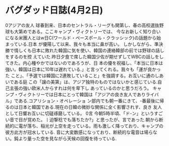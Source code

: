 # バグダッド日誌(4月2日)

0アジアの友人
球春到来、日本のセントラル・リーグも開第し、春の高校選抜野球も大第めである。ここキャンプ・ヴィクトリーでは、
今なお新しく知り合いになる米團人とはw日C(ワールド・ペースポール・クラッシック)の話題から始まっている.日本
が優陽して以来、我々も本当に鼻が高い。
しかしながら、準決勝で情しくも日本に敗れた韓国に気を使い、韓国の連絡韓部の前では野球の話しをするのを控
えていた.昨日夕食で席した韓国少佐が期せずしてWBCの話しをしてきた。内心種やかではないのであろうが、日
本の優を祝福し、「本当に日本は強い。韓国は日本に10年は遅れている.」と言ってくれる。我々も「運が良かった
こと」、「予選では韓国に2連敗していること」を強調する。お互いに通のしあいである庭
この「譲の美第」は、アジア独特のものではないかと感じている.自己主張の強い欧米人からすれは何を卑下し
あっているのかと思うだろう。
キャンプ・ヴィクトリーでは日本にとって韓国は「アジアの良き友人でありライバル」である.コアリション・オペレーショ
ン部内でも朝一番にきて、-番最後に帰るのは日本と韓国である.現在の日韓の微妙な関係に全く影響されす、良き
友人として日響お互いに切磋琢磨している。
0言
今朝5時半頃、「ド-ン」というすごい音で目が覚めた。丨迫撃稔でも落ちたか?」と思ったが、言であった.朝から断
続的に電が落ち、稲光が上空を走っている。雨も激しく降っており、キャンプの彼方此方が冠水している.
音に大変数感になっており、断続的な電音は場らない。鈍より量った空を見ながら天候の回復を待っている.
